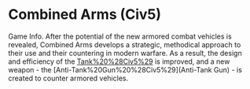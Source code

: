 # Combined Arms (Civ5)

Game Info.
After the potential of the new armored combat vehicles is revealed, Combined Arms develops a strategic, methodical approach to their use and their countering in modern warfare. As a result, the design and efficiency of the [Tank%20%28Civ5%29](Tank) is improved, and a new weapon - the [Anti-Tank%20Gun%20%28Civ5%29](Anti-Tank Gun) - is created to counter armored vehicles.